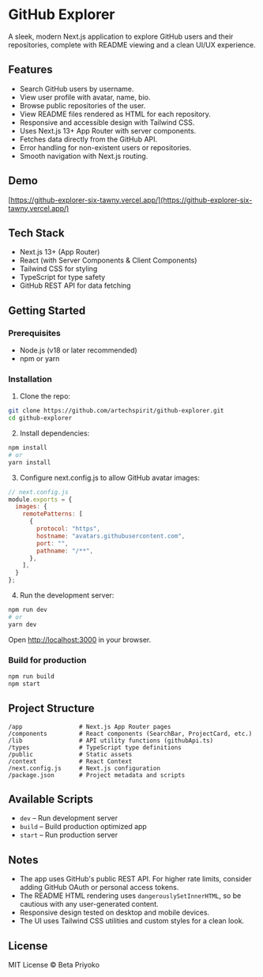 # GitHub Explorer

A sleek, modern Next.js application to explore GitHub users and their repositories, complete with README viewing and a clean UI/UX experience.

## Features

* Search GitHub users by username.
* View user profile with avatar, name, bio.
* Browse public repositories of the user.
* View README files rendered as HTML for each repository.
* Responsive and accessible design with Tailwind CSS.
* Uses Next.js 13+ App Router with server components.
* Fetches data directly from the GitHub API.
* Error handling for non-existent users or repositories.
* Smooth navigation with Next.js routing.

## Demo

[https://github-explorer-six-tawny.vercel.app/](https://github-explorer-six-tawny.vercel.app/)

## Tech Stack

* Next.js 13+ (App Router)
* React (with Server Components & Client Components)
* Tailwind CSS for styling
* TypeScript for type safety
* GitHub REST API for data fetching

## Getting Started

### Prerequisites

* Node.js (v18 or later recommended)
* npm or yarn

### Installation

1. Clone the repo:

```bash
git clone https://github.com/artechspirit/github-explorer.git
cd github-explorer
```

2. Install dependencies:

```bash
npm install
# or
yarn install
```

3. Configure next.config.js to allow GitHub avatar images:

```js
// next.config.js
module.exports = {
  images: {
    remotePatterns: [
      {
        protocol: "https",
        hostname: "avatars.githubusercontent.com",
        port: "",
        pathname: "/**",
      },
    ],
  }
};
```

4. Run the development server:

```bash
npm run dev
# or
yarn dev
```

Open [http://localhost:3000](http://localhost:3000) in your browser.

### Build for production

```bash
npm run build
npm start
```

## Project Structure

```
/app                # Next.js App Router pages
/components         # React components (SearchBar, ProjectCard, etc.)
/lib                # API utility functions (githubApi.ts)
/types              # TypeScript type definitions
/public             # Static assets
/context            # React Context
/next.config.js     # Next.js configuration
/package.json       # Project metadata and scripts
```

## Available Scripts

* `dev` – Run development server
* `build` – Build production optimized app
* `start` – Run production server

## Notes

* The app uses GitHub's public REST API. For higher rate limits, consider adding GitHub OAuth or personal access tokens.
* The README HTML rendering uses `dangerouslySetInnerHTML`, so be cautious with any user-generated content.
* Responsive design tested on desktop and mobile devices.
* The UI uses Tailwind CSS utilities and custom styles for a clean look.

## License

MIT License © Beta Priyoko
